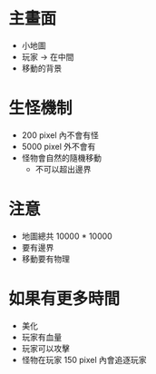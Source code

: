 # 主畫面
- 小地圖
- 玩家 &rarr; 在中間
- 移動的背景

# 生怪機制
- 200 pixel 內不會有怪
- 5000 pixel 外不會有
- 怪物會自然的隨機移動
  - 不可以超出邊界

# 注意
- 地圖總共 10000 * 10000
- 要有邊界
- 移動要有物理

# 如果有更多時間
- 美化
- 玩家有血量
- 玩家可以攻擊
- 怪物在玩家 150 pixel 內會追逐玩家
